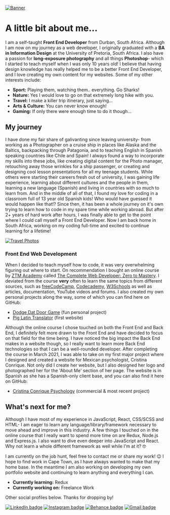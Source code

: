 [![Banner](https://i.postimg.cc/3Js5TJB6/Git-banner-MJB-02.jpg)](https://postimg.cc/3dFbjhzC)

# A little bit about me...
I am a self-taught **Front End Developer** from Durban, South Africa. Although I am now on my journey as a web developer, I originally graduated with a **BA in Information Design** at the University of Pretoria, South Africa. I also have a passion for **long-exposure photography** and all things **Photoshop**- which I started to teach myself when I was only 10 years old! I believe that having design knowledge has really helped me to be a better Front End Developer, and I love creating my own content for my websites. 
Some of my other interests include:
 - **Sport:** Playing them, watching them.. everything. Go Sharks!
 - **Nature:** Yes I would love to go on that extremely long hike with you.
 - **Travel:** I make a killer trip itinerary, just saying...
 - **Arts & Culture:** You can never know enough!
 - **Gaming:** If only there were enough time to do it though...

## My journey

I have done my fair share of galivanting since leaving university- from working as a Photographer on a cruise ship in places like Alaska and the Baltics, backpacking through Patagonia, and to teaching English in Spanish speaking countries like Chile and Spain! I always found a way to incorporate my skills into these jobs, like creating digital content for the Photo manager, retouching away those wrinkles for a ship passenger, or creating and designing cool lesson presentations for all my teenage students. While others were starting their careers fresh out of university, I was gaining life experience, learning about different cultures and the people in them, learning a new language (Spanish) and living in countries with so much to learn from. And in the middle of all of that, I found my love for coding in a classroom full of 13 year old Spanish kids! Who would have guessed it would happen like that!? Since then, it has been a whole journey on it's own trying to learn how to code in my spare time while working abroad. But after 2+ years of hard work after hours, I was finally able to get to the point where I could call myself a Front End Developer. Now I am back home in South Africa, working on my coding full-time and excited to continue learning for a lifetime!

[![Travel Photos](https://i.postimg.cc/76XdQjqY/Git-banner-template-04.jpg)](https://postimg.cc/phhsmG9g)

### Front End Web Development
When I decided to teach myself how to code, it was very overwhelming figuring out where to start. On recommendation I bought an online course by [ZTM Academy](https://zerotomastery.io/) called [The Complete Web Developer: Zero to Mastery](https://www.udemy.com/course/the-complete-web-developer-zero-to-mastery). I deviated from the course **very** often to learn the same topics from different sources, such as [freeCodeCamp](https://www.freecodecamp.org/), [
Codecademy](https://www.codecademy.com), [W3Schools](https://www.w3schools.com) as well as articles, documentation, YouTube videos and forums. I also created my own personal projects along the way, some of which you can find here on GitHub:
- [Dodge Dat Door Game](https://github.com/moniquejb/dodge-dat-door) (fun personal project)
- [Pig Latin Translator](https://github.com/moniquejb/pig-latin-translator) (first website)

Although the online course I chose touched on both the Front End and Back End, I definitely felt more drawn to the Front End and have decided to focus on that field for the time being. I have noticed the big impact the Back End makes in a website though, so I really want to learn more Back End technologies so that I can be a well-rounded developer. After completing the course in March 2021, I was able to take on my first major project where I designed and created a website for Mexican psychologist, Cristina Conrique. Not only did I create her website, but I also designed her logo and photographed her for the 'About Me' section of her page. The website is in Spanish as she has a Spanish-only client base, and you can also find it here on GitHub:
- [Cristina Conrique Psychology](https://github.com/moniquejb/cristina-conrique-psychology) (commercial & most recent project) 

## What's next for me?
Although I have most of my experience in JavaScript, React, CSS/SCSS and HTML- I am eager to learn any language/library/framework necessary to move ahead and improve in this industry. A few things I touched on in the online course that I really want to spend more time on are Redux, Node.js and Express.js. I also want to dive even deeper into JavaScript and React. Why not learn a whole different framework as well while I'm at it? :nerd_face:

I am currently on the job hunt, feel free to contact me or share my work! :wink: I hope to find work in Cape Town, as I have always wanted to make that my home base. In the meantime I am also working on developing my own portfolio website and continuing to learn anything and everything I can.

 - **Currently learning:** Redux
 - **Currently working on:** Freelance Work

Other social profiles below. Thanks for dropping by!

[![LinkedIn badge](https://img.shields.io/badge/LinkedIn-0077B5?style=for-the-badge&logo=linkedin&logoColor=white)](https://www.linkedin.com/in/mjblignaut/) [![Instagram badge](https://img.shields.io/badge/Instagram-E4405F?style=for-the-badge&logo=instagram&logoColor=white)](https://www.instagram.com/monique.jaimee/) [![Behance badge](https://img.shields.io/badge/Behance-blue?style=for-the-badge&logo=behance)](https://www.behance.net/MoniqueBlignaut) [![Gmail badge](https://img.shields.io/badge/Gmail-D14836?style=for-the-badge&logo=gmail&logoColor=white)](mailto:moniblig@gmail.com)
